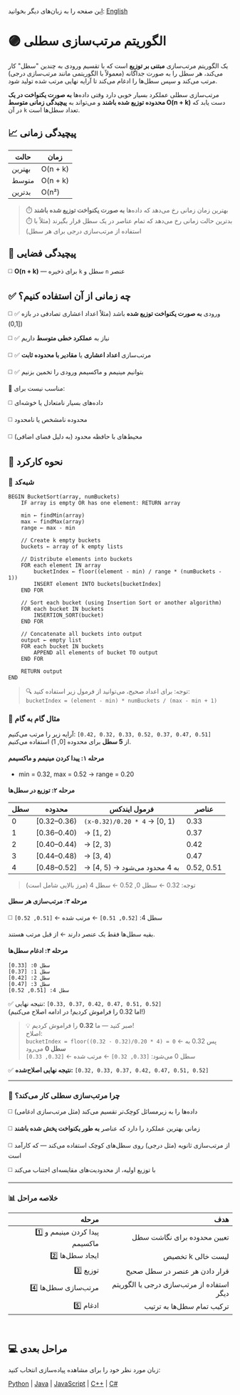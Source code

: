 اِین صفحه را به زبان‌های دیگر بخوانید: [English](/sorting/bucket-sort/README.md)

# 🟣 الگوریتم مرتب‌سازی سطلی

یک الگوریتم مرتب‌سازی **مبتنی بر توزیع** است که با تقسیم ورودی به چندین "سطل" کار می‌کند، هر سطل را به صورت جداگانه (معمولاً با الگوریتمی مانند مرتب‌سازی درجی) مرتب می‌کند و سپس سطل‌ها را ادغام می‌کند تا آرایه نهایی مرتب شده تولید شود.

مرتب‌سازی سطلی عملکرد بسیار خوبی دارد وقتی داده‌ها **به صورت یکنواخت در یک محدوده توزیع شده باشند** و می‌تواند به **پیچیدگی زمانی متوسط O(n + k)** دست یابد که در آن `k` تعداد سطل‌ها است.

## 📈 پیچیدگی زمانی

| حالت       | زمان               |
|-----------|--------------------|
| بهترین    | O(n + k)           |
| متوسط     | O(n + k)           |
| بدترین   | O(n²)              |

> ⏱️ بهترین زمان زمانی رخ می‌دهد که داده‌ها **به صورت یکنواخت توزیع شده باشند**  
> ⏱️ بدترین حالت زمانی رخ می‌دهد که تمام عناصر در یک سطل قرار بگیرند (مثلاً با استفاده از مرتب‌سازی درجی برای هر سطل)

## 💾 پیچیدگی فضایی
​◻️  **O(n + k)** — برای ذخیره `k` سطل و `n` عنصر

## ✅ چه زمانی از آن استفاده کنیم؟
​◻️ ✅ ورودی **به صورت یکنواخت توزیع شده** باشد (مثلاً اعداد اعشاری تصادفی در بازه [0,1))

​◻️ ✅ نیاز به **عملکرد خطی متوسط** داریم

​◻️ ✅ مرتب‌سازی **اعداد اعشاری** یا **مقادیر با محدوده ثابت**

​◻️ ✅ بتوانیم مینیمم و ماکسیمم ورودی را تخمین بزنیم

🚫 مناسب نیست برای:

​◻️ داده‌های بسیار نامتعادل یا خوشه‌ای

​◻️ محدوده نامشخص یا نامحدود

​◻️ محیط‌های با حافظه محدود (به دلیل فضای اضافی)

## 🔄 نحوه کارکرد

### 🧩 شبه‌کد

```
BEGIN BucketSort(array, numBuckets)
    IF array is empty OR has one element: RETURN array

    min ← findMin(array)
    max ← findMax(array)
    range ← max - min

    // Create k empty buckets
    buckets ← array of k empty lists

    // Distribute elements into buckets
    FOR each element IN array
        bucketIndex ← floor((element - min) / range * (numBuckets - 1))
        INSERT element INTO buckets[bucketIndex]
    END FOR

    // Sort each bucket (using Insertion Sort or another algorithm)
    FOR each bucket IN buckets
        INSERTION_SORT(bucket)
    END FOR

    // Concatenate all buckets into output
    output ← empty list
    FOR each bucket IN buckets
        APPEND all elements of bucket TO output
    END FOR

    RETURN output
END
```

> 🔍 توجه: برای اعداد صحیح، می‌توانید از فرمول زیر استفاده کنید:  
> `bucketIndex = (element - min) * numBuckets / (max - min + 1)`

### 🔄 مثال گام به گام

آرایه زیر را مرتب می‌کنیم: `‭[0.42, 0.32, 0.33, 0.52, 0.37, 0.47, 0.51]‬`  
از **5 سطل** برای محدوده [0, 1) استفاده می‌کنیم.

#### مرحله ۱: پیدا کردن مینیمم و ماکسیمم
- min = 0.32, max = 0.52 → range = 0.20

#### مرحله ۲: توزیع در سطل‌ها

| سطل | محدوده | فرمول ایندکس | عناصر |
|-----|--------|--------------|-------|
| 0 | [0.32–0.36) | `(x-0.32)/0.20 * 4` → [0, 1) | 0.33 |
| 1 | [0.36–0.40) | → [1, 2) | 0.37 |
| 2 | [0.40–0.44) | → [2, 3) | 0.42 |
| 3 | [0.44–0.48) | → [3, 4) | 0.47 |
| 4 | [0.48–0.52] | → [4, 5) → به 4 محدود می‌شود | 0.52, 0.51 |

> توجه: 0.32 ← سطل 0, 0.52 ← سطل 4 (مرز بالایی شامل است)

#### مرحله ۳: مرتب‌سازی هر سطل
​◻️ سطل 4: `[0.52, 0.51]` ← مرتب شده ← `[0.51, 0.52]`

بقیه سطل‌ها فقط یک عنصر دارند ← از قبل مرتب هستند.

#### مرحله ۴: ادغام سطل‌ها
```
سطل 0: [0.33]
سطل 1: [0.37]
سطل 2: [0.42]
سطل 3: [0.47]
سطل 4: [0.51, 0.52]
```

✅ نتیجه نهایی: `‭[0.33, 0.37, 0.42, 0.47, 0.51, 0.52]‬`  
(اما 0.32 را فراموش کردیم! در ادامه اصلاح می‌کنیم!)

> 💡 صبر کنید — ما **0.32** را فراموش کردیم!  
> اصلاح:  
> `bucketIndex = floor((0.32 - 0.32)/0.20 * 4) = 0` ← پس 0.32 به **سطل 0** می‌رود  
> سطل 0 می‌شود: `[0.33, 0.32]` ← مرتب شده ← `[0.32, 0.33]`

✅ **نتیجه نهایی اصلاح‌شده:** `‭[0.32, 0.33, 0.37, 0.42, 0.47, 0.51, 0.52]‬`

---

### 🧠 چرا مرتب‌سازی سطلی کار می‌کند؟

◻️ داده‌ها را به زیرمسائل کوچک‌تر تقسیم می‌کند (مثل مرتب‌سازی ادغامی)

◻️ زمانی بهترین عملکرد را دارد که عناصر **به طور یکنواخت پخش شده باشند**

◻️ از مرتب‌سازی ثانویه (مثل درجی) روی سطل‌های کوچک استفاده می‌کند — که کارآمد است

◻️ با توزیع اولیه، از محدودیت‌های مقایسه‌ای اجتناب می‌کند

---

### 📊 خلاصه مراحل

| مرحله | هدف |
|------:|--------:|
| 1️⃣ پیدا کردن مینیمم و ماکسیمم | تعیین محدوده برای نگاشت سطل |
| 2️⃣ ایجاد سطل‌ها | تخصیص k لیست خالی |
| 3️⃣ توزیع | قرار دادن هر عنصر در سطل صحیح |
| 4️⃣ مرتب‌سازی سطل‌ها | استفاده از مرتب‌سازی درجی یا الگوریتم دیگر |
| 5️⃣ ادغام | ترکیب تمام سطل‌ها به ترتیب |

<br />

## 💻 مراحل بعدی

زبان مورد نظر خود را برای مشاهده پیاده‌سازی انتخاب کنید:

[Python](/sorting/bucket-sort/python/bucket_sort.py) | [Java](/sorting/bucket-sort/java/BucketSort.java) | [JavaScript](/sorting/bucket-sort/javascript/bucket-sort.js) | [C++](/sorting/bucket-sort/C++/bucket_sort.cpp) | [C#](/sorting/bucket-sort/csharp/BucketSort.cs)